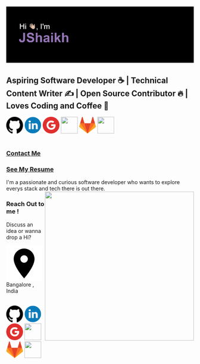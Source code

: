 ![Header](https://github.com/jelonmusk/jelonmusk/blob/master/header.png)
## Aspiring Software Developer :coffee: | Technical Content Writer :writing_hand: |  Open Source Contributor :fire:  | Loves Coding and Coffee :space_invader:    

 <html>
 <div class="contact">
  <a href="https://github.com/jelonmusk"><img src="https://github.com/jelonmusk/jelonmusk/blob/master/github.svg" width="45" height="45" /></a>
  <a href="https://www.linkedin.com/in/juvairiya-fathima-03376b1a4/"><img src="https://github.com/jelonmusk/jelonmusk/blob/master/linkedin.svg" width="45" height="45" /></a>
  <a href="mailto:jelonmusk@gmail.com"><img src="https://github.com/jelonmusk/jelonmusk/blob/master/google.svg" width="45" height="45" /></a>
  <a href="https://www.facebook.com/juvairiya.fathima.7509"><img src="https://github.com/jelonmusk/jelonmusk/blob/master/medium.svg" width="45" height="45"  /></a>
  <a href="https://gitlab.com/jelonmusk"><img src="https://github.com/jelonmusk/jelonmusk/blob/master/gitlab.svg" width="45" height="45" /></a>
  <a href="https://www.facebook.com/juvairiya.fathima.7509"><img src="https://github.com/jelonmusk/jelonmusk/blob/master/facebook.svg" width="45" height="45"  /></a>
  </div>
</html>    
</br>    


### [Contact Me](###-reach-out-to-me)    

### [See My Resume](https://drive.google.com/file/d/1W504_sOJY6LKCv-co0rtlCORkO6OaqF3/view?usp=sharing)    


<html>
  <div>
    <p>I'm a passionate and curious software developer who wants to explore everys stack and tech there is out there. <img src="https://github.com/jelonmusk/jelonmusk/blob/master/female developer 2-01.jpg" width="400" height="400" style="float:right"></p>
  </div>
  </html

<!--
**jelonmusk/jelonmusk** is a ✨ _special_ ✨ repository because its `README.md` (this file) appears on your GitHub profile.

Here are some ideas to get you started:

- 🔭 I’m currently working on ...
- 🌱 I’m currently learning ...
- 👯 I’m looking to collaborate on ...
- 🤔 I’m looking for help with ...
- 💬 Ask me about ...
- 📫 How to reach me: ...
- 😄 Pronouns: ...
- ⚡ Fun fact: ...
-->
### Reach Out to me !
Discuss an idea or wanna drop a Hi?

<html>
  <div class="location">
    <p><img src="https://github.com/jelonmusk/jelonmusk/blob/master/location.svg" style="vertical-align:middle" /> Bangalore , India</p>
  </div>
  </br>
  <div class="contact">
  <a href="https://github.com/jelonmusk"><img src="https://github.com/jelonmusk/jelonmusk/blob/master/github.svg" width="45" height="45" /></a>
  <a href="https://www.linkedin.com/in/juvairiya-fathima-03376b1a4/"><img src="https://github.com/jelonmusk/jelonmusk/blob/master/linkedin.svg" width="45" height="45" /></a>
  <a href="mailto:jelonmusk@gmail.com"><img src="https://github.com/jelonmusk/jelonmusk/blob/master/google.svg" width="45" height="45" /></a>
  <a href="https://www.facebook.com/juvairiya.fathima.7509"><img src="https://github.com/jelonmusk/jelonmusk/blob/master/medium.svg" width="45" height="45"  /></a>
  <a href="https://gitlab.com/jelonmusk"><img src="https://github.com/jelonmusk/jelonmusk/blob/master/gitlab.svg" width="45" height="45" /></a>
  <a href="https://www.facebook.com/juvairiya.fathima.7509"><img src="https://github.com/jelonmusk/jelonmusk/blob/master/facebook.svg" width="45" height="45"  /></a>
  </div>
</html>


